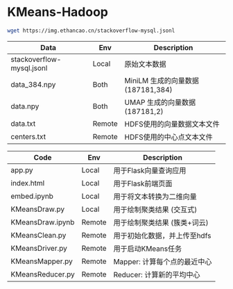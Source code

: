 
# KMeans-Hadoop

```sh
wget https://img.ethancao.cn/stackoverflow-mysql.jsonl
```

| Data                      | Env    | Description                       |
| ------------------------- | ------ | --------------------------------- |
| stackoverflow-mysql.jsonl | Local  | 原始文本数据                      |
| data_384.npy              | Both   | MiniLM 生成的向量数据(187181,384) |
| data.npy                  | Both   | UMAP 生成的向量数据(187181,2)     |
| data.txt                  | Remote | HDFS使用的向量数据文本文件        |
| centers.txt               | Remote | HDFS使用的中心点文本文件          |



| Code             | Env    | Description                  |
| ---------------- | ------ | ---------------------------- |
| app.py           | Local  | 用于Flask向量查询应用        |
| index.html       | Local  | 用于Flask前端页面            |
| embed.ipynb      | Local  | 用于将文本转换为二维向量     |
| KMeansDraw.py    | Local  | 用于绘制聚类结果 (交互式)    |
| KMeansDraw.ipynb | Remote | 用于绘制聚类结果 (簇类+词云) |
| KMeansClean.py   | Remote | 用于初始化数据，并上传至hdfs |
| KMeansDriver.py  | Remote | 用于启动KMeans任务           |
| KMeansMapper.py  | Remote | Mapper: 计算每个点的最近中心 |
| KMeansReducer.py | Remote | Reducer: 计算新的平均中心    |
